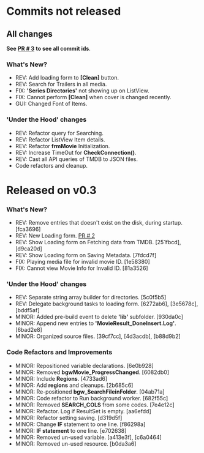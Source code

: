 # Commits not released
## All changes
**See** [**PR # 3**](https://github.com/JerloPH/HomeCinema/pull/3) **to see all commit ids**. <br>

### What's New?
- REV: Add loading form to **[Clean]** button.
- REV: Search for Trailers in all media.
- FIX: **'Series Directories'** not showing up on ListView.
- FIX: Cannot perform **[Clean]** when cover is changed recently.
- GUI: Changed Font of Items.

### 'Under the Hood' changes
- REV: Refactor query for Searching.
- REV: Refactor ListView Item details.
- REV: Refactor **frmMovie** Initialization.
- REV: Increase TimeOut for **CheckConnection()**.
- REV: Cast all API queries of TMDB to JSON files.
- Code refactors and cleanup.

# Released on v0.3
### What's New?
- REV: Remove entries that doesn't exist on the disk, during startup. [fca3696]
- REV: New Loading form. [PR # 2](https://github.com/JerloPH/HomeCinema/pull/2)
- REV: Show Loading form on Fetching data from TMDB. [251fbcd], [d9ca20d]
- REV: Show Loading form on Saving Metadata. [7fdcd7f]
- FIX: Playing media file for invalid movie ID. [1e58380]
- FIX: Cannot view Movie Info for Invalid ID. [81a3526]

### 'Under the Hood' changes
- REV: Separate string array builder for directories. [5c0f5b5]
- REV: Delegate background tasks to loading form. [6272ab6], [3e5678c], [bddf5af]
- MINOR: Added pre-build event to delete **'lib'** subfolder. [930da0c]
- MINOR: Append new entries to **'MovieResult_DoneInsert.Log'**. [6bad2e8]
- MINOR: Organized source files. [39cf7cc], [4d3acdb], [b88d9b2]

### Code Refactors and Improvements
- MINOR: Repositioned variable declarations. [6e0b928]
- MINOR: Removed **bgwMovie_ProgressChanged**. [6082db0]
- MINOR: Include **Regions**. [4733ad6]
- MINOR: Add **regions** and cleanups. [2b685c6]
- MINOR: Re-positioned **bgw_SearchFileinFolder**. [04ab71a]
- MINOR: Code refactor to Run background worker. [682f55c]
- MINOR: Removed **SEARCH_COLS** from some codes. [7e4e12c]
- MINOR: Refactor. Log if ResultSet is empty. [aa6efdd]
- MINOR: Refactor setting saving. [d319d5f]
- MINOR: Change **IF** statement to one line. [f86298a]
- MINOR: **IF statement** to one line. [e702638]
- MINOR: Removed un-used variable. [a413e3f], [c6a0464]
- MINOR: Removed un-used resource. [b0da3a6]